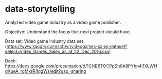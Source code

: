 # data-storytelling

Analyzed video game industry as a video game publisher.

Objective: Understand the focus that next project should have.

Data set: Video game industry data set (https://www.kaggle.com/sidtwr/videogames-sales-dataset?select=Video_Games_Sales_as_at_22_Dec_2016.csv)

Deck: https://docs.google.com/presentation/d/1GNB6TOCPpSh0A8PYhn4i1XLWHdXueA_rgMxrR1IqgWs/edit?usp=sharing
